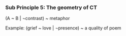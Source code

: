### Sub Principle 5: The geometry of CT

(A ~ B | ¬contrast) ~ metaphor 

Example: (grief ~ love | ¬presence) ~ a quality of poem